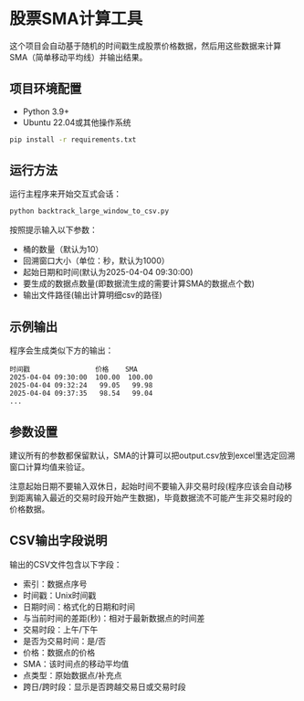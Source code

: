 # 股票SMA计算工具

这个项目会自动基于随机的时间戳生成股票价格数据，然后用这些数据来计算SMA（简单移动平均线）并输出结果。

## 项目环境配置

- Python 3.9+
- Ubuntu 22.04或其他操作系统

```bash
pip install -r requirements.txt
```

## 运行方法

运行主程序来开始交互式会话：

```bash
python backtrack_large_window_to_csv.py
```

按照提示输入以下参数：
- 桶的数量（默认为10）
- 回溯窗口大小（单位：秒，默认为1000）
- 起始日期和时间(默认为2025-04-04 09:30:00)
- 要生成的数据点数量(即数据流生成的需要计算SMA的数据点个数)
- 输出文件路径(输出计算明细csv的路径)

## 示例输出

程序会生成类似下方的输出：

```
时间戳                价格    SMA
2025-04-04 09:30:00  100.00  100.00
2025-04-04 09:32:24   99.05   99.98
2025-04-04 09:37:35   98.54   99.04
...
```

## 参数设置

建议所有的参数都保留默认，SMA的计算可以把output.csv放到excel里选定回溯窗口计算均值来验证。

注意起始日期不要输入双休日，起始时间不要输入非交易时段(程序应该会自动移到距离输入最近的交易时段开始产生数据)，毕竟数据流不可能产生非交易时段的价格数据。



## CSV输出字段说明

输出的CSV文件包含以下字段：
- 索引：数据点序号
- 时间戳：Unix时间戳
- 日期时间：格式化的日期和时间
- 与当前时间的差距(秒)：相对于最新数据点的时间差
- 交易时段：上午/下午
- 是否为交易时间：是/否
- 价格：数据点的价格
- SMA：该时间点的移动平均值
- 点类型：原始数据点/补充点
- 跨日/跨时段：显示是否跨越交易日或交易时段